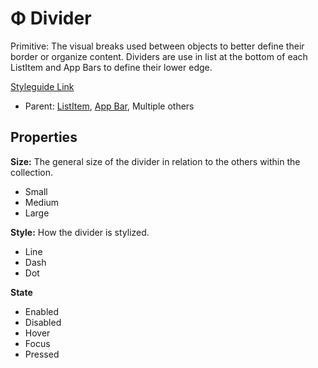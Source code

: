 # Φ Divider

Primitive: The visual breaks used between objects to better define their border or organize content. Dividers are use in list at the bottom of each ListItem and App Bars to define their lower edge.

[Styleguide Link](https://zpl.io/V4Gey04)

* Parent: [ListItem](../components/list-view/list-item.md), [App Bar](../components/app-bar/), Multiple others

## Properties

**Size:** The general size of the divider in relation to the others within the collection.

* Small
* Medium
* Large

**Style:** How the divider is stylized.

* Line
* Dash
* Dot

**State**

* Enabled
* Disabled
* Hover
* Focus
* Pressed
